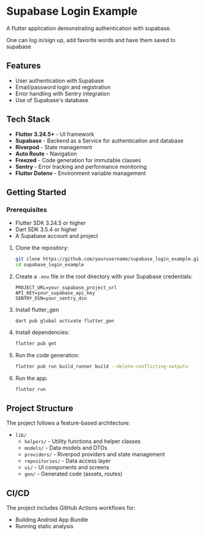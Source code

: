 # Supabase Login Example

A flutter application demonstrating authentication with supabase.

One can log in/sign up, add favorite words and have them saved to supabase

## Features
- User authentication with Supabase
- Email/password login and registration
- Error handling with Sentry integration
- Use of Supabase's database

## Tech Stack

- **Flutter 3.24.5+** - UI framework
- **Supabase** - Backend as a Service for authentication and database
- **Riverpod** - State management
- **Auto Route** - Navigation
- **Freezed** - Code generation for immutable classes
- **Sentry** - Error tracking and performance monitoring
- **Flutter Dotenv** - Environment variable management

## Getting Started

### Prerequisites

- Flutter SDK 3.24.5 or higher
- Dart SDK 3.5.4 or higher
- A Supabase account and project

1. Clone the repository:
   ```bash
   git clone https://github.com/yourusername/supabase_login_example.git
   cd supabase_login_example
   ```

2. Create a `.env` file in the root directory with your Supabase credentials:
   ```
   PROJECT_URL=your_supabase_project_url
   API_KEY=your_supabase_api_key
   SENTRY_DSN=your_sentry_dsn
   ```

3. Install flutter_gen
    ```
    dart pub global activate flutter_gen
    ```

4. Install dependencies:
   ```bash
   flutter pub get
   ```

5. Run the code generation:
   ```bash
   flutter pub run build_runner build --delete-conflicting-outputs
   ```

6. Run the app:
   ```bash
   flutter run
   ```

## Project Structure

The project follows a feature-based architecture:

- `lib/`
  - `helpers/` - Utility functions and helper classes
  - `models/` - Data models and DTOs
  - `providers/` - Riverpod providers and state management
  - `repositories/` - Data access layer
  - `ui/` - UI components and screens
  - `gen/` - Generated code (assets, routes)

## CI/CD

The project includes GitHub Actions workflows for:
- Building Android App Bundle
- Running static analysis
